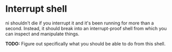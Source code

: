 # Interrupt shell
ni shouldn't die if you interrupt it and it's been running for more than a
second. Instead, it should break into an interrupt-proof shell from which you
can inspect and manipulate things.

**TODO:** Figure out specifically what you should be able to do from this shell.
